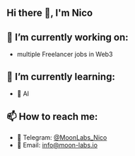 ## Hi there 👋, I'm Nico

## 🔭 I’m currently working on:
- multiple Freelancer jobs in Web3

## 🌱 I’m currently learning:
- 🤖 AI

## 📫 How to reach me:
- 💬 Telegram: [@MoonLabs_Nico](https://t.me/MoonLabs_Nico)
- 📝 Email: info@moon-labs.io
